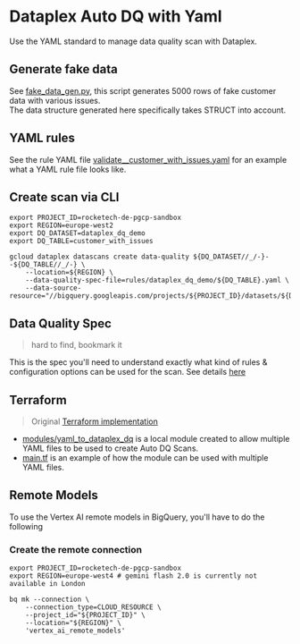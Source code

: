 # Dataplex Auto DQ with Yaml

Use the YAML standard to manage data quality scan with Dataplex. 

## Generate fake data
See [fake_data_gen.py](tools/data_gen/fake_data_gen_issues.py), this script generates 5000 rows of fake customer data with various issues.  
The data structure generated here specifically takes STRUCT into account. 

## YAML rules
See the rule YAML file [validate__customer_with_issues.yaml](rules/dataplex_dq_demo/customer_with_issues.yaml) for an example what a YAML rule file looks like.

## Create scan via CLI

```
export PROJECT_ID=rocketech-de-pgcp-sandbox
export REGION=europe-west2
export DQ_DATASET=dataplex_dq_demo
export DQ_TABLE=customer_with_issues

gcloud dataplex datascans create data-quality ${DQ_DATASET//_/-}--${DQ_TABLE//_/-} \
    --location=${REGION} \
    --data-quality-spec-file=rules/dataplex_dq_demo/${DQ_TABLE}.yaml \
    --data-source-resource="//bigquery.googleapis.com/projects/${PROJECT_ID}/datasets/${DQ_DATASET}/tables/${DQ_TABLE}"
```

## Data Quality Spec
> hard to find, bookmark it 

This is the spec you'll need to understand exactly what kind of rules & configuration options can be used for the scan. 
See details [here](https://cloud.google.com/dataplex/docs/reference/rest/v1/DataQualitySpec)

## Terraform
> Original [Terraform implementation](https://github.com/GoogleCloudPlatform/terraform-google-dataplex-auto-data-quality)

- [modules/yaml_to_dataplex_dq](modules/yaml_to_dataplex_dq) is a local module created to allow multiple YAML files to be used to create Auto DQ Scans.
- [main.tf](main.tf) is an example of how the module can be used with multiple YAML files.

## Remote Models
To use the Vertex AI remote models in BigQuery, you'll have to do the following

### Create the remote connection
```
export PROJECT_ID=rocketech-de-pgcp-sandbox
export REGION=europe-west4 # gemini flash 2.0 is currently not available in London

bq mk --connection \
    --connection_type=CLOUD_RESOURCE \
    --project_id="${PROJECT_ID}" \
    --location="${REGION}" \
    'vertex_ai_remote_models'
```

